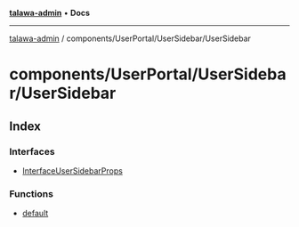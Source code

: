 [**talawa-admin**](../../../../README.md) • **Docs**

***

[talawa-admin](../../../../modules.md) / components/UserPortal/UserSidebar/UserSidebar

# components/UserPortal/UserSidebar/UserSidebar

## Index

### Interfaces

- [InterfaceUserSidebarProps](interfaces/InterfaceUserSidebarProps.md)

### Functions

- [default](functions/default.md)

